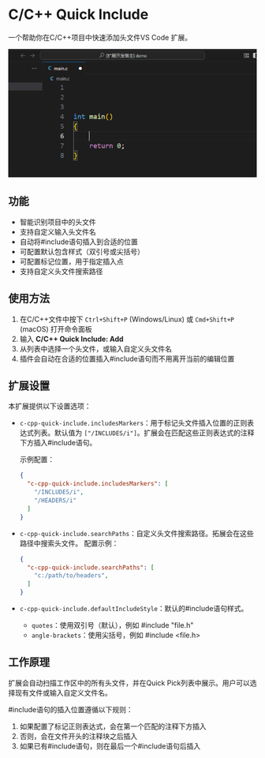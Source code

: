 # C/C++ Quick Include

一个帮助你在C/C++项目中快速添加头文件VS Code 扩展。

![](https://raw.githubusercontent.com/luckyPtr/c-cpp-quick-include/refs/heads/main/resources/demo.gif)
## 功能

- 智能识别项目中的头文件
- 支持自定义输入头文件名
- 自动将#include语句插入到合适的位置
- 可配置默认包含样式（双引号或尖括号）
- 可配置标记位置，用于指定插入点
- 支持自定义头文件搜索路径


## 使用方法

1. 在C/C++文件中按下 `Ctrl+Shift+P` (Windows/Linux) 或 `Cmd+Shift+P` (macOS) 打开命令面板
2. 输入 **C/C++ Quick Include: Add**
3. 从列表中选择一个头文件，或输入自定义头文件名
4. 插件会自动在合适的位置插入#include语句而不用离开当前的编辑位置

## 扩展设置

本扩展提供以下设置选项：

* `c-cpp-quick-include.includesMarkers`：用于标记头文件插入位置的正则表达式列表。默认值为 `["/INCLUDES/i"]`。扩展会在匹配这些正则表达式的注释下方插入#include语句。
  
  示例配置：
  ```json
  {
    "c-cpp-quick-include.includesMarkers": [
      "/INCLUDES/i",
      "/HEADERS/i"
    ]
  }
  ```

* `c-cpp-quick-include.searchPaths`：自定义头文件搜索路径。拓展会在这些路径中搜索头文件。
  配置示例：
  ```json
  {
    "c-cpp-quick-include.searchPaths": [
      "c:/path/to/headers",
    ]
  }
  ```

* `c-cpp-quick-include.defaultIncludeStyle`：默认的#include语句样式。
    - `quotes`：使用双引号（默认），例如 #include "file.h"
    - `angle-brackets`：使用尖括号，例如 #include <file.h>

## 工作原理
扩展会自动扫描工作区中的所有头文件，并在Quick Pick列表中展示。用户可以选择现有文件或输入自定义文件名。

#include语句的插入位置遵循以下规则：
1. 如果配置了标记正则表达式，会在第一个匹配的注释下方插入
2. 否则，会在文件开头的注释块之后插入
3. 如果已有#include语句，则在最后一个#include语句后插入